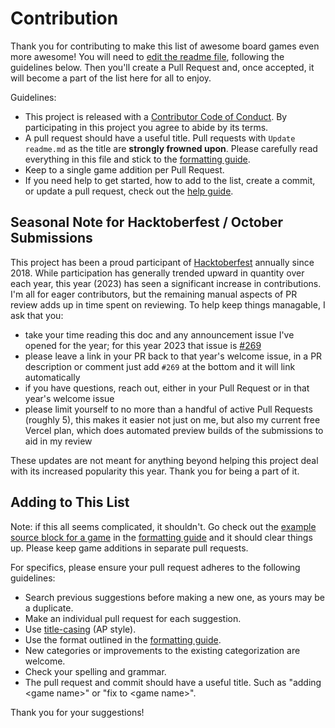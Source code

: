 # Contribution

Thank you for contributing to make this list of awesome board games even more awesome! You will need to [edit the readme file][readme-edit-link], following the guidelines below. Then you'll create a Pull Request and, once accepted, it will become a part of the list here for all to enjoy.

Guidelines:

- This project is released with a [Contributor Code of Conduct](code-of-conduct.md). By participating in this project you agree to abide by its terms.
- A pull request should have a useful title. Pull requests with `Update readme.md` as the title are **strongly frowned upon**. Please carefully read everything in this file and stick to the [formatting guide][formatting-guide].
- Keep to a single game addition per Pull Request.
- If you need help to get started, how to add to the list, create a commit, or update a pull request, check out the [help guide][help-guide].

## Seasonal Note for Hacktoberfest / October Submissions

This project has been a proud participant of [Hacktoberfest](https://hacktoberfest.com/) annually since 2018. While participation has generally trended upward in quantity over each year, this year (2023) has seen a significant increase in contributions. I'm all for eager contributors, but the remaining manual aspects of PR review adds up in time spent on reviewing. To help keep things managable, I ask that you:

- take your time reading this doc and any announcement issue I've opened for the year; for this year 2023 that issue is [#269](https://github.com/edm00se/awesome-board-games/issues/269)
- please leave a link in your PR back to that year's welcome issue, in a PR description or comment just add `#269` at the bottom and it will link automatically
- if you have questions, reach out, either in your Pull Request or in that year's welcome issue
- please limit yourself to no more than a handful of active Pull Requests (roughly 5), this makes it easier not just on me, but also my current free Vercel plan, which does automated preview builds of the submissions to aid in my review

These updates are not meant for anything beyond helping this project deal with its increased popularity this year. Thank you for being a part of it.

<!--
  - 2023: #269
  - 2022: #230
  - 2021: #176
  - 2020: #131
  - 2019: #55
  - 2018: #10
-->

## Adding to This List

Note: if this all seems complicated, it shouldn't. Go check out the [example source block for a game][example-game-block] in the [formatting guide][formatting-guide] and it should clear things up. Please keep game additions in separate pull requests.

For specifics, please ensure your pull request adheres to the following guidelines:

- Search previous suggestions before making a new one, as yours may be a duplicate.
- Make an individual pull request for each suggestion.
- Use [title-casing](https://en.wikipedia.org/wiki/Capitalization#Title_case) (AP style).
- Use the format outlined in the [formatting guide][formatting-guide].
- New categories or improvements to the existing categorization are welcome.
- Check your spelling and grammar.
- The pull request and commit should have a useful title. Such as "adding &lt;game name&gt;" or "fix to &lt;game name&gt;".

Thank you for your suggestions!

[everything-is-awesome]: assets/images/everything-is-awesome.jpg
[awesome-list-src]: https://github.com/sindresorhus/awesome
[formatting-guide]: formatting.md
[help-guide]: help.md
[example-game-block]: https://github.com/edm00se/awesome-board-games/blob/main/formatting.md#example
[readme-edit-link]: https://github.com/edm00se/awesome-board-games/edit/main/readme.md
